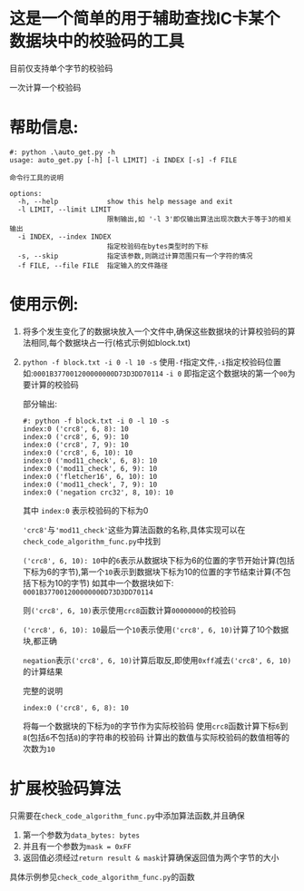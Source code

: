 <!--
 * @encode: utf-8
 * @Date: 2025-04-05 15:18:16
 * @LastEditTime: 2025-04-12 13:31:58
 * @FilePath: /TD_mini_ICcard_tool/README.md
-->
# 这是一个简单的用于辅助查找IC卡某个数据块中的校验码的工具
目前仅支持单个字节的校验码

一次计算一个校验码
# 帮助信息:

```
#: python .\auto_get.py -h
usage: auto_get.py [-h] [-l LIMIT] -i INDEX [-s] -f FILE

命令行工具的说明

options:
  -h, --help            show this help message and exit
  -l LIMIT, --limit LIMIT
                        限制输出,如 '-l 3'即仅输出算法出现次数大于等于3的相关输出
  -i INDEX, --index INDEX
                        指定校验码在bytes类型时的下标
  -s, --skip            指定该参数,则跳过计算范围只有一个字符的情况
  -f FILE, --file FILE  指定输入的文件路径
```

# 使用示例:
1. 将多个发生变化了的数据块放入一个文件中,确保这些数据块的计算校验码的算法相同,每个数据块占一行(格式示例如block.txt)
2. `python -f block.txt -i 0 -l 10 -s`
    使用`-f`指定文件,`-i`指定校验码位置
    如:`0001B377001200000000D73D3DD70114`
    `-i 0` 即指定这个数据块的第一个`00`为要计算的校验码

    部分输出:
    ```
    #: python -f block.txt -i 0 -l 10 -s
    index:0 ('crc8', 6, 8): 10
    index:0 ('crc8', 6, 9): 10
    index:0 ('crc8', 7, 9): 10
    index:0 ('crc8', 6, 10): 10
    index:0 ('mod11_check', 6, 8): 10
    index:0 ('mod11_check', 6, 9): 10
    index:0 ('fletcher16', 6, 10): 10
    index:0 ('mod11_check', 7, 9): 10
    index:0 ('negation crc32', 8, 10): 10
    ```
    其中
    `index:0` 表示校验码的下标为0

    `'crc8'`与`'mod11_check'`这些为算法函数的名称,具体实现可以在`check_code_algorithm_func.py`中找到

    `('crc8', 6, 10): 10`中的`6`表示从数据块下标为6的位置的字节开始计算(包括下标为6的字节),第一个`10`表示到数据块下标为10的位置的字节结束计算(不包括下标为10的字节)
    如其中一个数据块如下:
    `0001B377001200000000D73D3DD70114`
    
    则`('crc8', 6, 10)`表示使用`crc8`函数计算`00000000`的校验码

    `('crc8', 6, 10): 10`最后一个`10`表示使用`('crc8', 6, 10)`计算了10个数据块,都正确

    `negation`表示`('crc8', 6, 10)`计算后取反,即使用`0xff`减去`('crc8', 6, 10)`的计算结果

    完整的说明
    
    `index:0 ('crc8', 6, 8): 10`
    
    将每一个数据块的下标为`0`的字节作为实际校验码
    使用`crc8`函数计算下标`6`到`8`(包括`6`不包括`8`)的字符串的校验码
    计算出的数值与实际校验码的数值相等的次数为`10`


# 扩展校验码算法

只需要在`check_code_algorithm_func.py`中添加算法函数,并且确保
1. 第一个参数为`data_bytes: bytes`
2. 并且有一个参数为`mask = 0xFF`
3. 返回值必须经过`return result & mask`计算确保返回值为两个字节的大小

具体示例参见`check_code_algorithm_func.py`的函数
